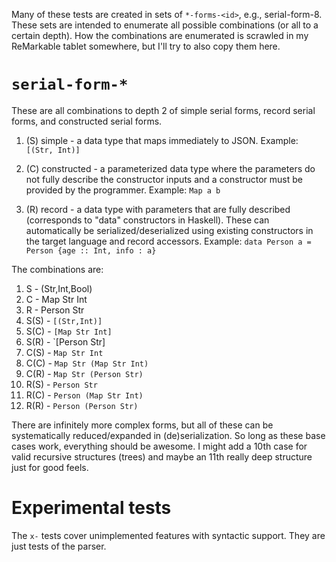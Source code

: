 Many of these tests are created in sets of `*-forms-<id>`, e.g., serial-form-8.
These sets are intended to enumerate all possible combinations (or all to a
certain depth). How the combinations are enumerated is scrawled in my
ReMarkable tablet somewhere, but I'll try to also copy them here.

# `serial-form-*`

These are all combinations to depth 2 of simple serial forms, record serial
forms, and constructed serial forms.

 1. (S) simple - a data type that maps immediately to JSON. Example: `[(Str, Int)]`

 2. (C) constructed - a parameterized data type where the parameters do not
    fully describe the constructor inputs and a constructor must be provided by
    the programmer. Example: `Map a b`

 3. (R) record - a data type with parameters that are fully described
    (corresponds to "data" constructors in Haskell). These can automatically be
    serialized/deserialized using existing constructors in the target language
    and record accessors. Example: `data Person a = Person {age :: Int, info : a}`

The combinations are:

 1.  S - (Str,Int,Bool)
 2.  C - Map Str Int
 3.  R - Person Str
 4.  S(S) - `[(Str,Int)]`
 5.  S(C) - `[Map Str Int]`
 6.  S(R) - `[Person Str]
 7.  C(S) - `Map Str Int`
 8.  C(C) - `Map Str (Map Str Int)`
 9.  C(R) - `Map Str (Person Str)`
 10. R(S) - `Person Str`
 11. R(C) - `Person (Map Str Int)` 
 12. R(R) - `Person (Person Str)`

There are infinitely more complex forms, but all of these can be systematically
reduced/expanded in (de)serialization. So long as these base cases work,
everything should be awesome. I might add a 10th case for valid recursive
structures (trees) and maybe an 11th really deep structure just for good feels.

# Experimental tests

The `x-` tests cover unimplemented features with syntactic support. They are
just tests of the parser.
